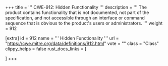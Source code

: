 +++
title = '''
CWE-912: Hidden Functionality
'''
description	= '''
The product contains functionality that is not documented, not part of the specification, and not accessible through an interface or command sequence that is obvious to the product's users or administrators.
'''
weight = 912

[extra]
id = 912
name = '''
Hidden Functionality
'''
url = "https://cwe.mitre.org/data/definitions/912.html"
vote = ""
class = "Class"
clippy_helps = false
rust_docs_links = [
	
]
+++
